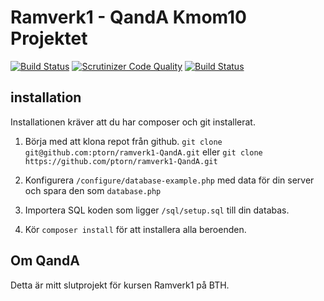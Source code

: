 Ramverk1 - QandA Kmom10 Projektet
==============================

[![Build Status](https://travis-ci.org/ptorn/ramverk1-QandA.svg?branch=master)](https://travis-ci.org/ptorn/ramverk1-QandA)
[![Scrutinizer Code Quality](https://scrutinizer-ci.com/g/ptorn/ramverk1-QandA/badges/quality-score.png?b=master)](https://scrutinizer-ci.com/g/ptorn/ramverk1-QandA/?branch=master)
[![Build Status](https://scrutinizer-ci.com/g/ptorn/ramverk1-QandA/badges/build.png?b=master)](https://scrutinizer-ci.com/g/ptorn/ramverk1-QandA/build-status/master)


## installation

Installationen kräver att du har composer och git installerat.

1. Börja med att klona repot från github.
`git clone git@github.com:ptorn/ramverk1-QandA.git`
eller
`git clone https://github.com/ptorn/ramverk1-QandA.git`

2. Konfigurera `/configure/database-example.php` med data för din server och spara den som `database.php`

3. Importera SQL koden som ligger `/sql/setup.sql` till din databas.

4. Kör `composer install` för att installera alla beroenden.


## Om QandA

Detta är mitt slutprojekt för kursen Ramverk1 på BTH.
